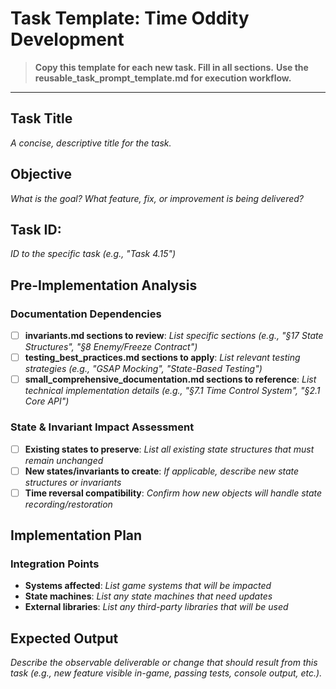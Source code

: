 # Task Template: Time Oddity Development

> **Copy this template for each new task. Fill in all sections.**
> **Use the reusable_task_prompt_template.md for execution workflow.**

---

## Task Title
_A concise, descriptive title for the task._

## Objective
_What is the goal? What feature, fix, or improvement is being delivered?_

## Task ID: 
_ID to the specific task (e.g., "Task 4.15")_

## Pre-Implementation Analysis

### Documentation Dependencies
- [ ] **invariants.md sections to review**: _List specific sections (e.g., "§17 State Structures", "§8 Enemy/Freeze Contract")_
- [ ] **testing_best_practices.md sections to apply**: _List relevant testing strategies (e.g., "GSAP Mocking", "State-Based Testing")_
- [ ] **small_comprehensive_documentation.md sections to reference**: _List technical implementation details (e.g., "§7.1 Time Control System", "§2.1 Core API")_

### State & Invariant Impact Assessment
- [ ] **Existing states to preserve**: _List all existing state structures that must remain unchanged_
- [ ] **New states/invariants to create**: _If applicable, describe new state structures or invariants_
- [ ] **Time reversal compatibility**: _Confirm how new objects will handle state recording/restoration_

## Implementation Plan

### Integration Points
- **Systems affected**: _List game systems that will be impacted_
- **State machines**: _List any state machines that need updates_
- **External libraries**: _List any third-party libraries that will be used_

## Expected Output
_Describe the observable deliverable or change that should result from this task (e.g., new feature visible in-game, passing tests, console output, etc.)._
